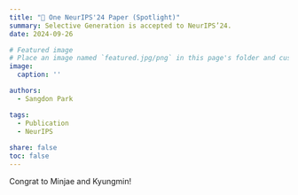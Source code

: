 ```yaml
---
title: "🎉 One NeurIPS'24 Paper (Spotlight)"
summary: Selective Generation is accepted to NeurIPS’24.
date: 2024-09-26

# Featured image
# Place an image named `featured.jpg/png` in this page's folder and customize its options here.
image:
  caption: ''

authors:
  - Sangdon Park

tags:
  - Publication
  - NeurIPS
  
share: false
toc: false
---
```


Congrat to Minjae and Kyungmin! 
